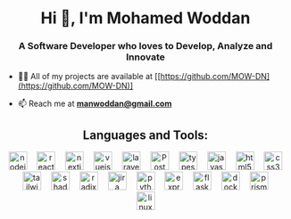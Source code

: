 <h1 align="center">Hi 👋, I'm Mohamed Woddan</h1>
<h3 align="center">A Software Developer who loves to Develop, Analyze and Innovate</h3>


 
- 👨‍💻 All of my projects are available at [[https://github.com/MOW-DN](https://github.com/MOW-DN)]

- 📫 Reach me at [**manwoddan@gmail.com**](mailto:loc.yan0825@gmail.com)



<h2 align="center">Languages and Tools:</h3>
<div align="center">
 <img src="https://img.shields.io/badge/Node.js-339933?logo=nodedotjs&logoColor=white&style=for-the-badge" height="33" alt="nodejs logo"  />
  <img width="10" />
  <img src="https://img.shields.io/badge/React-61DAFB?logo=react&logoColor=black&style=for-the-badge" height="33" alt="react logo"  />
  <img width="10" />
  <img src="https://img.shields.io/badge/Next.js-000000?logo=nextdotjs&logoColor=white&style=for-the-badge" height="33" alt="nextjs logo"  />
  <img width="10" />
  <img src="https://img.shields.io/badge/Vue.js-35495E?style=for-the-badge&logo=vuedotjs&logoColor=4FC08D" height="33" alt="vuejs logo"  />
  <img width="10" />
  <img src="https://img.shields.io/badge/Laravel-FF2D20?style=for-the-badge&logo=laravel&logoColor=white" height="33" alt="laravel logo"  />
  <img width="10" />
  <img src="https://img.shields.io/badge/Postman-FF6C37?style=for-the-badge&logo=Postman&logoColor=white" height="33" alt="Postman logo"  />
  <img width="10" /> 
  <img src="https://img.shields.io/badge/TypeScript-3178C6?logo=typescript&logoColor=white&style=for-the-badge" height="33" alt="typescript logo"  />
  <img width="10" />
  <img src="https://img.shields.io/badge/JavaScript-F7DF1E?logo=javascript&logoColor=black&style=for-the-badge" height="33" alt="javascript logo"  />
  <img width="10" />
  <img src="https://img.shields.io/badge/HTML5-E34F26?logo=html5&logoColor=white&style=for-the-badge" height="33" alt="html5 logo"  />
  <img width="10" />
  <img src="https://img.shields.io/badge/CSS3-1572B6?style=for-the-badge&logo=css3&logoColor=white" height="33" alt="css3 logo"  />
  <img width="10" />
  <img src="https://img.shields.io/badge/Tailwind CSS-06B6D4?logo=tailwindcss&logoColor=black&style=for-the-badge" height="33" alt="tailwindcss logo"  />
  <img width="10" />
  <img src="https://img.shields.io/badge/shadcn/ui-000000?style=for-the-badge&logo=shadcn/ui&logoColor=white" height="33" alt="shadcnUi logo"  />
  <img width="10" />
  <img src="https://img.shields.io/badge/Radix_UI-161618?style=for-the-badge&logo=radixui&logoColor=white" height="33" alt="radixUI logo"  />
  <img width="10" />
  <img src="https://img.shields.io/badge/Jira-0052CC?style=for-the-badge&logo=Jira&logoColor=white" height="33" alt="jira logo"  />
  <img width="10" /> 
  <img src="https://img.shields.io/badge/Python-3776AB?logo=python&logoColor=white&style=for-the-badge" height="33" alt="python logo"  />
  <img width="10" />
  <img src="https://img.shields.io/badge/Express-000000?logo=express&logoColor=white&style=for-the-badge" height="33" alt="express logo"  />
  <img width="10" />
  <img src="https://img.shields.io/badge/Flask-000000?logo=flask&logoColor=white&style=for-the-badge" height="33" alt="flask logo"  />
  <img width="10" />
  <img src="https://img.shields.io/badge/Docker-2496ED?logo=docker&logoColor=white&style=for-the-badge" height="33" alt="docker logo"  />
  <img width="10" />
  <img src="https://img.shields.io/badge/Prisma-2D3748?logo=prisma&logoColor=white&style=for-the-badge" height="33" alt="prisma logo"  />
  <img width="10" />
  <img src="https://img.shields.io/badge/Linux-FCC624?logo=linux&logoColor=black&style=for-the-badge" height="33" alt="linux logo"  />
</div>
